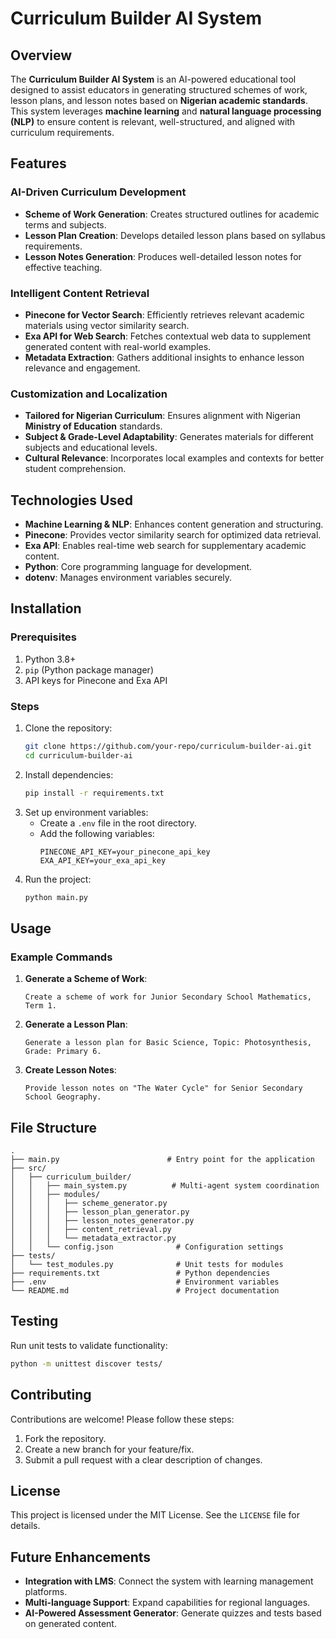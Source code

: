 # Curriculum Builder AI System

## Overview
The **Curriculum Builder AI System** is an AI-powered educational tool designed to assist educators in generating structured schemes of work, lesson plans, and lesson notes based on **Nigerian academic standards**. This system leverages **machine learning** and **natural language processing (NLP)** to ensure content is relevant, well-structured, and aligned with curriculum requirements.

## Features
### AI-Driven Curriculum Development
- **Scheme of Work Generation**: Creates structured outlines for academic terms and subjects.
- **Lesson Plan Creation**: Develops detailed lesson plans based on syllabus requirements.
- **Lesson Notes Generation**: Produces well-detailed lesson notes for effective teaching.

### Intelligent Content Retrieval
- **Pinecone for Vector Search**: Efficiently retrieves relevant academic materials using vector similarity search.
- **Exa API for Web Search**: Fetches contextual web data to supplement generated content with real-world examples.
- **Metadata Extraction**: Gathers additional insights to enhance lesson relevance and engagement.

### Customization and Localization
- **Tailored for Nigerian Curriculum**: Ensures alignment with Nigerian **Ministry of Education** standards.
- **Subject & Grade-Level Adaptability**: Generates materials for different subjects and educational levels.
- **Cultural Relevance**: Incorporates local examples and contexts for better student comprehension.

## Technologies Used
- **Machine Learning & NLP**: Enhances content generation and structuring.
- **Pinecone**: Provides vector similarity search for optimized data retrieval.
- **Exa API**: Enables real-time web search for supplementary academic content.
- **Python**: Core programming language for development.
- **dotenv**: Manages environment variables securely.

## Installation
### Prerequisites
1. Python 3.8+
2. `pip` (Python package manager)
3. API keys for Pinecone and Exa API

### Steps
1. Clone the repository:
   ```bash
   git clone https://github.com/your-repo/curriculum-builder-ai.git
   cd curriculum-builder-ai
   ```
2. Install dependencies:
   ```bash
   pip install -r requirements.txt
   ```
3. Set up environment variables:
   - Create a `.env` file in the root directory.
   - Add the following variables:
     ```env
     PINECONE_API_KEY=your_pinecone_api_key
     EXA_API_KEY=your_exa_api_key
     ```
4. Run the project:
   ```bash
   python main.py
   ```

## Usage
### Example Commands
1. **Generate a Scheme of Work**:
   ```text
   Create a scheme of work for Junior Secondary School Mathematics, Term 1.
   ```
2. **Generate a Lesson Plan**:
   ```text
   Generate a lesson plan for Basic Science, Topic: Photosynthesis, Grade: Primary 6.
   ```
3. **Create Lesson Notes**:
   ```text
   Provide lesson notes on "The Water Cycle" for Senior Secondary School Geography.
   ```

## File Structure
```
.
├── main.py                        # Entry point for the application
├── src/
│   ├── curriculum_builder/
│   │   ├── main_system.py          # Multi-agent system coordination
│   │   ├── modules/
│   │   │   ├── scheme_generator.py
│   │   │   ├── lesson_plan_generator.py
│   │   │   ├── lesson_notes_generator.py
│   │   │   ├── content_retrieval.py
│   │   │   └── metadata_extractor.py
│   │   └── config.json              # Configuration settings
├── tests/
│   └── test_modules.py              # Unit tests for modules
├── requirements.txt                 # Python dependencies
├── .env                             # Environment variables
└── README.md                        # Project documentation
```

## Testing
Run unit tests to validate functionality:
```bash
python -m unittest discover tests/
```

## Contributing
Contributions are welcome! Please follow these steps:
1. Fork the repository.
2. Create a new branch for your feature/fix.
3. Submit a pull request with a clear description of changes.

## License
This project is licensed under the MIT License. See the `LICENSE` file for details.

## Future Enhancements
- **Integration with LMS**: Connect the system with learning management platforms.
- **Multi-language Support**: Expand capabilities for regional languages.
- **AI-Powered Assessment Generator**: Generate quizzes and tests based on generated content.
